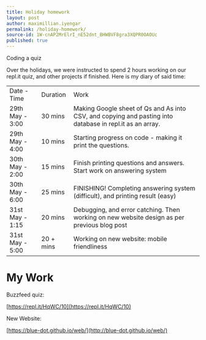```yaml
---
title: Holiday homework
layout: post
author: maximillian.iyengar
permalink: /holiday-homework/
source-id: 1W-cnAP2MrElrI_nE52dnt_BHWBVF8gra3XQPR0OAOUc
published: true
---
```

Coding a quiz

Over the holidays, we were instructed to spend 2 hours working on our repl.it quiz, and other projects if finished. Here is my diary of said time:

<table>
  <tr>
    <td>Date - Time</td>
    <td>Duration</td>
    <td>Work</td>
  </tr>
  <tr>
    <td>29th May - 3:00</td>
    <td>30 mins</td>
    <td>Making Google sheet of Qs and As into CSV, and copying and pasting into database in repl.it  as an array.</td>
  </tr>
  <tr>
    <td>29th May - 4:00</td>
    <td>10 mins</td>
    <td>Starting progress on code - making it print the questions.</td>
  </tr>
  <tr>
    <td>30th May - 2:00</td>
    <td>15 mins</td>
    <td>Finish printing questions and answers. Start work on answering system</td>
  </tr>
  <tr>
    <td>30th May - 6:00</td>
    <td>25 mins</td>
    <td>FINISHING! Completing answering system (difficult), and printing result (easy)</td>
  </tr>
  <tr>
    <td>31st May - 1:15</td>
    <td>20 mins</td>
    <td>Debugging, and error catching. Then working on new website design as per previous blog post</td>
  </tr>
  <tr>
    <td>31st May - 5:00</td>
    <td>20 + mins</td>
    <td>Working on new website: mobile friendliness</td>
  </tr>
</table>


# My Work

Buzzfeed quiz:

[https://repl.it/HqWC/10](https://repl.it/HqWC/10)

New Website:

[https://blue-dot.github.io/web/](http://blue-dot.github.io/web/)


